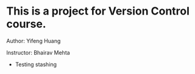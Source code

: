# This is a project for Version Control course.
Author: Yifeng Huang

Instructor: Bhairav Mehta

* Testing stashing
